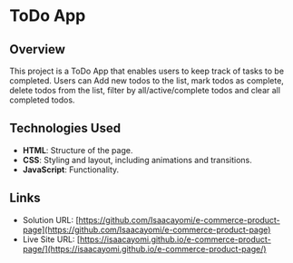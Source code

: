# ToDo App

## Overview

This project is a ToDo App that enables users to keep track of tasks to be completed. Users can Add new todos to the list, mark todos as complete, delete todos from the list, filter by all/active/complete todos and clear all completed todos.

## Technologies Used

- **HTML**: Structure of the page.
- **CSS**: Styling and layout, including animations and transitions.
- **JavaScript**: Functionality.

## Links

- Solution URL: [https://github.com/Isaacayomi/e-commerce-product-page](https://github.com/Isaacayomi/e-commerce-product-page)
- Live Site URL: [https://isaacayomi.github.io/e-commerce-product-page/](https://isaacayomi.github.io/e-commerce-product-page/)
